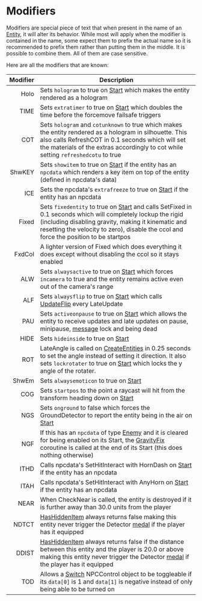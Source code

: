 # Modifiers
Modifiers are special piece of text that when present in the name of an [Entity](../Entity.md), it will alter its behavior. While most will apply when the modifier is contained in the name, some expect them to prefix the actual name so it is recommended to prefix them rather than putting them in the middle. It is possible to combine them. All of them are case sensitive.

Here are all the modifiers that are known:

|Modifier|Description|
|--------:|-----------|
|Holo|Sets `hologram` to true on [Start](Start.md) which makes the entity rendered as a hologram|
|TIME|Sets `extratimer` to true on [Start](Start.md) which doubles the time before the forcemove failsafe triggers|
|COT|Sets `hologram` and `cotunknown` to true which makes the entity rendered as a hologram in silhouette. This also calls RefreshCOT in 0.1 seconds which will set the materials of the extras accordingly to cot while setting `refreshedcotu` to true|
|ShwKEY|Sets `showitem` to true on [Start](Start.md) if the entity has an `npcdata` which renders a key item on top of the entity (defined in npcdata's data)|
|ICE|Sets the npcdata's `extrafreeze` to true on [Start](Start.md) if the entity has an npcdata|
|Fixed|Sets `fixedentity` to true on [Start](Start.md) and calls SetFixed in 0.1 seconds which will completely lockup the rigid (including disabling gravity, making it kinematic and resetting the velocity to zero), disable the ccol and force the position to be startpos|
|FxdCol|A lighter version of Fixed which does everything it does except without disabling the ccol so it stays enabled|
|ALW|Sets `alwaysactive` to true on [Start](Start.md) which forces `incamera` to true and the entity remains active even out of the camera's range|
|ALF|Sets `alwaysflip` to true on [Start](Start.md) which calls [UpdateFlip](Update%20process/UpdateFlip.md) every LateUpdate|
|PAU|Sets `activeonpause` to true on [Start](Start.md) which allows the entity to receive updates and late updates on pause, minipause, [message](../../SetText/Notable%20states.md#message) lock and being dead|
|HIDE|Sets `hideinside` to true on [Start](Start.md)|
|ROT|LateAngle is called on [CreateEntities](../../MapControl/Init%20methods/CreateEntities.md) in 0.25 seconds to set the angle instead of setting it direction. It also sets `lockrotater` to true on [Start](Start.md) which locks the y angle of the rotater.|
|ShwEm|Sets `alwaysemoticon` to true on [Start](Start.md)|
|COG|Sets `startpos` to the point a raycast will hit from the transform heading down on [Start](Start.md)|
|NGS|Sets `onground` to false which forces the GroundDetector to report the entity being in the air on [Start](Start.md)|
|NGF|If this has an `npcdata` of type [Enemy](../NPCControl/Enemy.md) and it is cleared for being enabled on its Start, the [GravityFix](../NPCControl/Notable%20methods/GravityFix.md) coroutine is called at the end of its Start (this does nothing otherwise)|
|ITHD|Calls npcdata's SetHitInteract with HornDash on [Start](Start.md) if the entity has an npcdata|
|ITAH|Calls npcdata's SetHitInteract with AnyHorn on [Start](Start.md) if the entity has an npcdata|
|NEAR|When CheckNear is called, the entity is destroyed if it is further away than 30.0 units from the player|
|NDTCT|[HasHiddenItem](../NPCControl/Notable%20methods/HasHiddenItem.md) always returns false making this entity never trigger the Detector [medal](../../Enums%20and%20IDs/Medal.md) if the player has it equipped|
|DDIST|[HasHiddenItem](../NPCControl/Notable%20methods/HasHiddenItem.md) always returns false if the distance between this entity and the player is 20.0 or above making this entity never trigger the Detector [medal](../../Enums%20and%20IDs/Medal.md) if the player has it equipped|
|TOD|Allows a [Switch](../NPCControl/ObjectTypes/Switch.md) NPCControl object to be toggleable if its `data[0]` is 1 and `data[1]` is negative instead of only being able to be turned on|